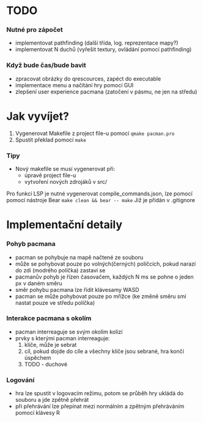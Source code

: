 # TODO
### Nutné pro zápočet
- implementovat pathfinding (další třída, log. reprezentace mapy?)
- implementovat N duchů (vyřešit textury, ovládání pomocí pathfinding)

### Když bude čas/bude bavit
- zpracovat obrázky do qrescources, zapéct do executable
- implementace menu a načítání hry pomocí GUI
- zlepšení user experience pacmana (zatočení v pásmu, ne jen na středu)

# Jak vyvíjet?
1. Vygenerovat Makefile z project file-u pomocí `qmake pacman.pro`
2. Spustit překlad pomocí `make`

### Tipy
- Nový makefile se musí vygenerovat při:
  - úpravě project file-u
  - vytvoření nových zdrojáků v src/

Pro funkci LSP je nutné vygenerovat compile_commands.json, lze pomocí pomocí nástroje Bear `make clean && bear -- make` Již je přidán v .gitignore

# Implementační detaily

### Pohyb pacmana
- pacman se pohybuje na mapě načtené ze souboru
- může se pohybovat pouze po volných(černých) políčcích, pokud narazí do zdi
  (modrého políčka) zastaví se
- pacmanův pohyb je řízen časovačem, každých N ms se pohne o jeden px v daném směru
- směr pohybu pacmana lze řídit klávesamy WASD
- pacman se může pohybovat pouze po mřížce (ke změně směru smí nastat pouze ve středu políčka)

### Interakce pacmana s okolím
- pacman interreaguje se svým okolím kolizí
- prvky s kterými pacman interreaguje:
  1. klíče, může je sebrat
  2. cíl, pokud dojde do cíle a všechny klíče jsou sebrané, hra končí úspěchem
  3. TODO - duchové

### Logování
- hra lze spustit v logovacím režimu, potom se průběh hry ukládá do souboru a jde zpětně přehrát
- při přehrávání lze přepínat mezi normálním a zpětným přehráváním pomocí klávesy R
